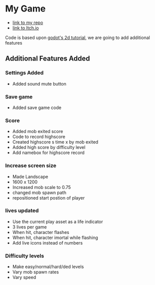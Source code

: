 # My Game

* [link to my repo](https://github.com/Andyw222/Godot-2dgame)
* [link to Itch.io](https://andyw222.itch.io/dodge-the-creeps)

Code is based upon [godot's 2d tutorial](https://docs.godotengine.org/en/stable/getting_started/first_2d_game/index.html#), we are going to add additional features


## Additional Features Added

### Settings Added

* Added sound mute button

### Save game

* Added save game code

### Score

* Added mob exited score
* Code to record highscore
* Created highscore s time x by mob exited
* Added high score by difficulty level
* Add namebox for highscore record

### Increase screen size

* Made Landscape
* 1600 x 1200
* Increased mob scale to 0.75
* changed mob spawn path
* repositioned start postion of player

### lives updated
* Use the current play asset as a life indicator
* 3 lives per game
* When hit, character flashes
* When hit, character imortal while flashing
* Add live icons instead of numbers

### Difficulty levels

* Make easy/normal/hard/ded levels
* Vary mob spawn rates
* Vary speed

